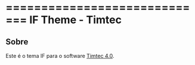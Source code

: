 =============================
IF Theme - Timtec
=============================

Sobre
-------------

Este é o tema IF para o software [Timtec 4.0](https://github.com/hacklabr/timtec).
